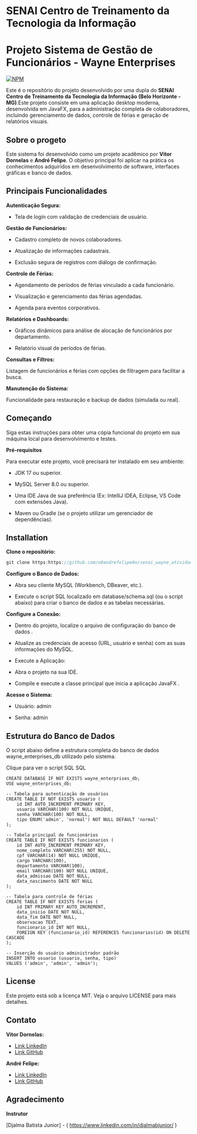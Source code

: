 # SENAI Centro de Treinamento da Tecnologia da Informação
# Projeto Sistema de Gestão de Funcionários - Wayne Enterprises
[![NPM](https://i.imgur.com/jxmOeKW.png)](https://www.fiemg.com.br/senai/)

Este é o repositório do projeto desenvolvido por uma dupla do **SENAI Centro de Treinamento da Tecnologia da Informação (Belo Horizonte - MG)**.Este projeto consiste em uma aplicação desktop moderna, desenvolvida em JavaFX, para a administração completa de colaboradores, incluindo gerenciamento de dados, controle de férias e geração de relatórios visuais.


## Sobre o progeto
Este sistema foi desenvolvido como um projeto acadêmico por **Vitor Dornelas** e **André Felipe**. O objetivo principal foi aplicar na prática os conhecimentos adquiridos em desenvolvimento de software, interfaces gráficas e banco de dados.
## Principais Funcionalidades

**Autenticação Segura:**
- Tela de login com validação de credenciais de usuário.

**Gestão de Funcionários:**

- Cadastro completo de novos colaboradores.

- Atualização de informações cadastrais.

- Exclusão segura de registros com diálogo de confirmação.

**Controle de Férias:**

- Agendamento de períodos de férias vinculado a cada funcionário.

- Visualização e gerenciamento das férias agendadas.

- Agenda para eventos corporativos.

**Relatórios e Dashboards:**

- Gráficos dinâmicos para análise de alocação de funcionários por departamento.

- Relatório visual de períodos de férias.

**Consultas e Filtros:**

Listagem de funcionários e férias com opções de filtragem para facilitar a busca.

**Manutenção do Sistema:**

Funcionalidade para restauração e backup de dados (simulada ou real).



## Começando
Siga estas instruções para obter uma cópia funcional do projeto em sua máquina local para desenvolvimento e testes.

**Pré-requisitos**

Para executar este projeto, você precisará ter instalado em seu ambiente:

- JDK 17 ou superior.

- MySQL Server 8.0 ou superior.

- Uma IDE Java de sua preferência (Ex: IntelliJ IDEA, Eclipse, VS Code com extensões Java).

- Maven ou Gradle (se o projeto utilizar um gerenciador de dependências).
## Installation


**Clone o repositório:**

```javascript
git clone https:https://github.com/o0andrefelipe0o/senai_wayne_atividadeFX

```

**Configure o Banco de Dados:**

- Abra seu cliente MySQL (Workbench, DBeaver, etc.).

- Execute o script SQL localizado em database/schema.sql (ou o script abaixo) para criar o banco de dados e as tabelas necessárias.

**Configure a Conexão:**

- Dentro do projeto, localize o arquivo de configuração do banco de dados .

- Atualize as credenciais de acesso (URL, usuário e senha) com as suas informações do MySQL.

- Execute a Aplicação:

- Abra o projeto na sua IDE.

- Compile e execute a classe principal que inicia a aplicação JavaFX .

**Acesse o Sistema:**

- Usuário: admin

- Senha: admin


    
##   Estrutura do Banco de Dados


O script abaixo define a estrutura completa do banco de dados wayne_enterprises_db utilizado pelo sistema.

Clique para ver o script SQL
SQL

```
CREATE DATABASE IF NOT EXISTS wayne_enterprises_db;
USE wayne_enterprises_db;

-- Tabela para autenticação de usuários
CREATE TABLE IF NOT EXISTS usuario (
    id INT AUTO_INCREMENT PRIMARY KEY,
    usuario VARCHAR(100) NOT NULL UNIQUE,
    senha VARCHAR(100) NOT NULL,
    tipo ENUM('admin', 'normal') NOT NULL DEFAULT 'normal'
);

-- Tabela principal de funcionários
CREATE TABLE IF NOT EXISTS funcionarios (
    id INT AUTO_INCREMENT PRIMARY KEY,
    nome_completo VARCHAR(255) NOT NULL,
    cpf VARCHAR(14) NOT NULL UNIQUE,
    cargo VARCHAR(100),
    departamento VARCHAR(100),
    email VARCHAR(100) NOT NULL UNIQUE,
    data_admissao DATE NOT NULL,
    data_nascimento DATE NOT NULL
);

-- Tabela para controle de férias
CREATE TABLE IF NOT EXISTS ferias (
    id INT PRIMARY KEY AUTO_INCREMENT,
    data_inicio DATE NOT NULL,
    data_fim DATE NOT NULL,
    observacao TEXT,
    funcionario_id INT NOT NULL,
    FOREIGN KEY (funcionario_id) REFERENCES funcionarios(id) ON DELETE CASCADE
);

-- Inserção do usuário administrador padrão
INSERT INTO usuario (usuario, senha, tipo)
VALUES ('admin', 'admin', 'admin');

```

## License

Este projeto está sob a licença MIT. Veja o arquivo LICENSE para mais detalhes.
## Contato

**Vitor Dornelas:** 
- [Link LinkedIn]( https://www.linkedin.com/in/vitor-dornelas-113b442a9/)
- [Link GitHub](https://github.com/VitorDornelas)


**André Felipe:** 
- [Link LinkedIn]( https://www.linkedin.com/in/o0andrefelipe0o/ )
- [Link GitHub](https://github.com/o0andrefelipe0o)

## Agradecimento

**Instrutor**

[Djalma Batista Junior] - ( https://www.linkedin.com/in/djalmabjunior/ )
